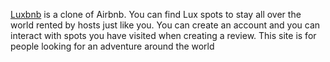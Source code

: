 [Luxbnb](https://airbnb-clone-2zju.onrender.com) is a clone of Airbnb. You can find Lux spots to stay all over the world rented by hosts just like you. You can create an account and you can interact with spots you have visited when creating a review.
This site is for people looking for an adventure around the world

